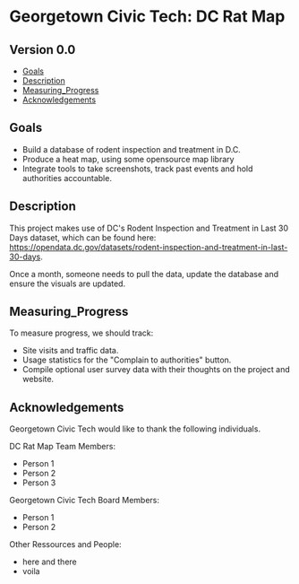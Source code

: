 # Georgetown Civic Tech: DC Rat Map
## Version 0.0

- [Goals](#goals)
- [Description](#description)
- [Measuring_Progress](#measuring_progess)
- [Acknowledgements](#acknowledgements)

## Goals

- Build a database of rodent inspection and treatment in D.C. 
- Produce a heat map, using some opensource map library
- Integrate tools to take screenshots, track past events and hold authorities accountable. 

## Description 

This project makes use of DC's Rodent Inspection and Treatment in Last 30 Days dataset, which can be found here: https://opendata.dc.gov/datasets/rodent-inspection-and-treatment-in-last-30-days. 

Once a month, someone needs to pull the data, update the database and ensure the visuals are updated. 

## Measuring_Progress

To measure progress, we should track: 
- Site visits and traffic data.
- Usage statistics for the "Complain to authorities" button. 
- Compile optional user survey data with their thoughts on the project and website. 

## Acknowledgements

Georgetown Civic Tech would like to thank the following individuals. 

DC Rat Map Team Members: 
- Person 1
- Person 2
- Person 3

Georgetown Civic Tech Board Members: 
- Person 1 
- Person 2 

Other Ressources and People: 
- here and there 
- voila 
